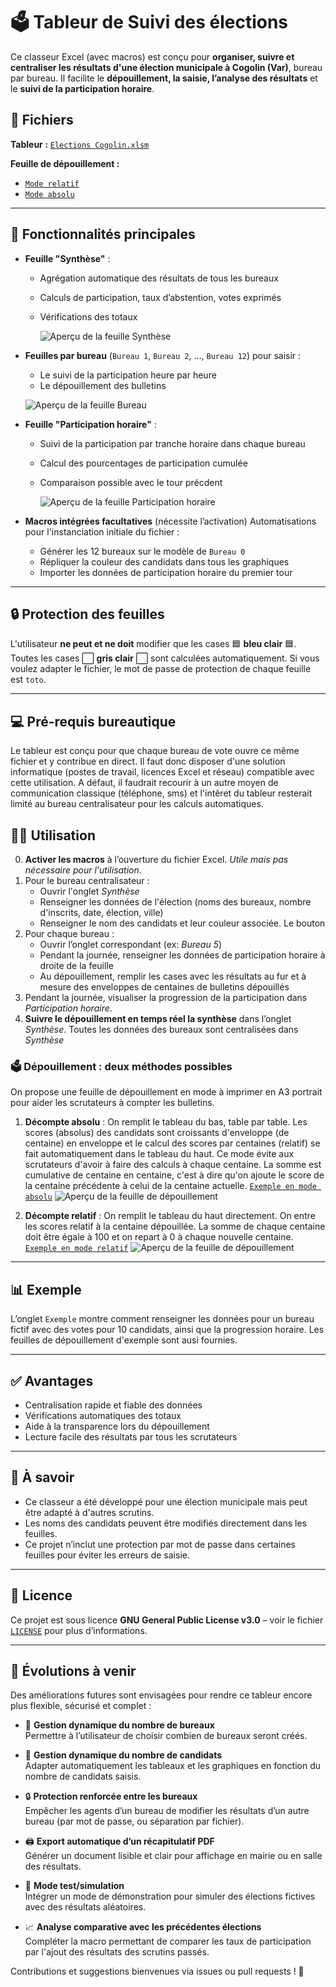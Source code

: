 # 🗳️ Tableur de Suivi des élections

Ce classeur Excel (avec macros) est conçu pour **organiser, suivre et centraliser les résultats d'une élection municipale à Cogolin (Var)**, bureau par bureau. Il facilite le **dépouillement, la saisie, l’analyse des résultats** et le **suivi de la participation horaire**.

## 📁 Fichiers

**Tableur :** [`Elections Cogolin.xlsm`](./Elections%20Cogolin%20v1.12.xlsm)

**Feuille de dépouillement :** 
 - [`Mode relatif`](./Feuille_depouillement%20relatif.xlsx)
 - [`Mode absolu`](./Feuille_depouillement%20absolu.xlsx)

---

## 🔧 Fonctionnalités principales

- **Feuille "Synthèse"** :
  - Agrégation automatique des résultats de tous les bureaux
  - Calculs de participation, taux d’abstention, votes exprimés
  - Vérifications des totaux
    
    ![Aperçu de la feuille Synthèse](./Images/Capture%20d’écran%20Synthèse.png)
    
- **Feuilles par bureau** (`Bureau 1`, `Bureau 2`, ..., `Bureau 12`) pour saisir :
  - Le suivi de la participation heure par heure
  - Le dépouillement des bulletins
    
  ![Aperçu de la feuille Bureau](./Images/Capture%20d’écran%20Bureau%20exemple.png)

- **Feuille "Participation horaire"** :
  - Suivi de la participation par tranche horaire dans chaque bureau
  - Calcul des pourcentages de participation cumulée
  - Comparaison possible avec le tour précdent
    
    ![Aperçu de la feuille Participation horaire](./Images/Capture%20d’écran%20Participation%20horaire.png)
    
- **Macros intégrées facultatives** (nécessite l’activation) Automatisations pour l'instanciation initiale du fichier :
  - Générer les 12 bureaux sur le modèle de `Bureau 0`
  - Répliquer la couleur des candidats dans tous les graphiques
  - Importer les données de participation horaire du premier tour

---

## 🔒 Protection des feuilles

L'utilisateur __ne peut et ne doit__ modifier que les cases 🟦 **bleu clair** 🟦. Toutes les cases ⬜ **gris clair** ⬜ sont calculées automatiquement. Si vous voulez adapter le fichier, le mot de passe de protection de chaque feuille est `toto`.

---

## 💻 Pré-requis bureautique

Le tableur est conçu pour que chaque bureau de vote ouvre ce même fichier et y contribue en direct. Il faut donc disposer d'une solution informatique (postes de travail, licences Excel et réseau) compatible avec cette utilisation. A défaut, il faudrait recourir à un autre moyen de communication classique (téléphone, sms) et l'intêret du tableur resterait limité au bureau centralisateur pour les calculs automatiques.

## 🧑‍💻 Utilisation

0. **Activer les macros** à l’ouverture du fichier Excel. *Utile mais pas nécessaire pour l'utilisation*.
1. Pour le bureau centralisateur :
   - Ouvrir l'onglet *Synthèse*
   - Renseigner les données de l'élection (noms des bureaux, nombre d'inscrits, date, élection, ville)
   - Renseigner le nom des candidats et leur couleur associée. Le bouton
2. Pour chaque bureau :
   - Ouvrir l’onglet correspondant (ex: *Bureau 5*)
   - Pendant la journée, renseigner les données de participation horaire à droite de la feuille
   - Au dépouillement, remplir les cases avec les résultats au fur et à mesure des enveloppes de centaines de bulletins dépouillés
3. Pendant la journée, visualiser la progression de la participation dans *Participation horaire*.
4. **Suivre le dépouillement en temps réel la synthèse** dans l’onglet *Synthèse*. Toutes les données des bureaux sont centralisées dans *Synthèse*

### 🗳️ Dépouillement : deux méthodes possibles

On propose une feuille de dépouillement en mode  à imprimer en A3 portrait pour aider les scrutateurs à compter les bulletins.

1. **Décompte absolu** : On remplit le tableau du bas, table par table. Les scores (absolus) des candidats sont croissants d'enveloppe (de centaine) en enveloppe et le calcul des scores par centaines (relatif) se fait automatiquement dans le tableau du haut. Ce mode évite aux scrutateurs d'avoir à faire des calculs à chaque centaine. La somme est cumulative de centaine en centaine, c'est à dire qu'on ajoute le score de la centaine précédente à celui de la centaine actuelle.
[`Exemple en mode absolu`](./Exemple/Feuille_depouillement%20exemple%20absolu.pdf)
![Aperçu de la feuille de dépouillement](./Images/Capture%20d’écran%20feuille%20dépouillement%20exemple%20absolu.png)

2. **Décompte relatif** : On remplit le tableau du haut directement. On entre les scores relatif à la centaine dépouillée. La somme de chaque centaine doit être égale à 100 et on repart à 0 à chaque nouvelle centaine.
[`Exemple en mode relatif`](./Exemple/Feuille_depouillement%20exemple%20relatif.pdf)
![Aperçu de la feuille de dépouillement](./Images/Capture%20d’écran%20feuille%20dépouillement%20exemple%20relatif.png)

---

## 📊 Exemple

L’onglet `Exemple` montre comment renseigner les données pour un bureau fictif avec des votes pour 10 candidats, ainsi que la progression horaire. Les feuilles de dépouillement d'exemple sont ausi fournies.

---

## ✅ Avantages

- Centralisation rapide et fiable des données
- Vérifications automatiques des totaux
- Aide à la transparence lors du dépouillement
- Lecture facile des résultats par tous les scrutateurs

---

## 📌 À savoir

- Ce classeur a été développé pour une élection municipale mais peut être adapté à d'autres scrutins.
- Les noms des candidats peuvent être modifiés directement dans les feuilles.
- Ce projet n’inclut une protection par mot de passe dans certaines feuilles pour éviter les erreurs de saisie.

---

## 📄 Licence

Ce projet est sous licence **GNU General Public License v3.0** – voir le fichier [`LICENSE`](./LICENSE) pour plus d’informations.

---

## 🔮 Évolutions à venir

Des améliorations futures sont envisagées pour rendre ce tableur encore plus flexible, sécurisé et complet :

- 🔢 **Gestion dynamique du nombre de bureaux**  
  Permettre à l’utilisateur de choisir combien de bureaux seront créés.

- 👤 **Gestion dynamique du nombre de candidats**  
  Adapter automatiquement les tableaux et les graphiques en fonction du nombre de candidats saisis.

- 🔒 **Protection renforcée entre les bureaux**  
  Empêcher les agents d’un bureau de modifier les résultats d’un autre bureau (par mot de passe, ou séparation par fichier).

- 🖨️ **Export automatique d’un récapitulatif PDF**  
  Générer un document lisible et clair pour affichage en mairie ou en salle des résultats.

- 🧪 **Mode test/simulation**  
  Intégrer un mode de démonstration pour simuler des élections fictives avec des résultats aléatoires.

- 📈 **Analyse comparative avec les précédentes élections**  
  Compléter la macro permettant de comparer les taux de participation par l'ajout des résultats des scrutins passés.

Contributions et suggestions bienvenues via issues ou pull requests ! 🙂

